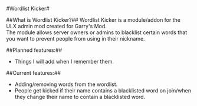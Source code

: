 #Wordlist Kicker#

##What is Wordlist Kicker?##
Wordlist Kicker is a module/addon for the ULX admin mod created for Garry's Mod.  
The module allows server owners or admins to blacklist certain words that you want to prevent people from using in their nickname.

##Planned features:##
- Things I will add when I remember them.

##Current features:##
- Adding/removing words from the wordlist.
- People get kicked if their name contains a blacklisted word on join/when they change their name to contain a blacklisted word.